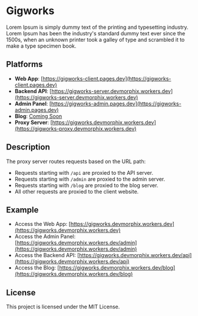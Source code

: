 # Gigworks
Lorem Ipsum is simply dummy text of the printing and typesetting industry. Lorem Ipsum has been the industry's standard dummy text ever since the 1500s, when an unknown printer took a galley of type and scrambled it to make a type specimen book. 

## Platforms
- **Web App**: [https://gigworks-client.pages.dev](https://gigworks-client.pages.dev)
- **Backend API**: [https://gigworks-server.devmorphix.workers.dev](https://gigworks-server.devmorphix.workers.dev)
- **Admin Panel**: [https://gigworks-admin.pages.dev](https://gigworks-admin.pages.dev)
- **Blog**: [Coming Soon](#)
- **Proxy Server**: [https://gigworks.devmorphix.workers.dev](https://gigworks-proxy.devmorphix.workers.dev)


## Description
The proxy server routes requests based on the URL path:

- Requests starting with `/api` are proxied to the API server.
- Requests starting with `/admin` are proxied to the admin server.
- Requests starting with `/blog` are proxied to the blog server.
- All other requests are proxied to the client website.

## Example

- Access the Web App: [https://gigworks.devmorphix.workers.dev](https://gigworks.devmorphix.workers.dev)
- Access the Admin Panel: [https://gigworks.devmorphix.workers.dev/admin](https://gigworks.devmorphix.workers.dev/admin)
- Access the Backend API: [https://gigworks.devmorphix.workers.dev/api](https://gigworks.devmorphix.workers.dev/api)
- Access the Blog: [https://gigworks.devmorphix.workers.dev/blog](https://gigworks.devmorphix.workers.dev/blog)

## License

This project is licensed under the MIT License.